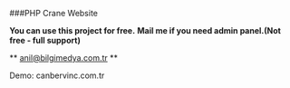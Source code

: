 ###PHP Crane Website


**You can use this project for free.**
**Mail me if you need admin panel.(Not free - full support)**


** anil@bilgimedya.com.tr **

Demo: canbervinc.com.tr
